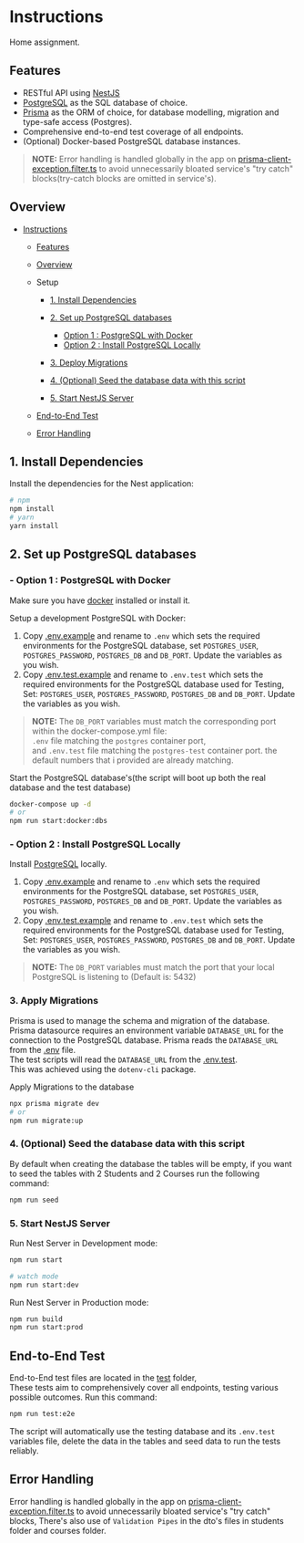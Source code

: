 # Instructions

Home assignment.

## Features

- RESTful API using [NestJS](https://nestjs.com/)
- [PostgreSQL](https://www.postgresql.org/) as the SQL database of choice.
- [Prisma](https://www.prisma.io/) as the ORM of choice, for database modelling, migration and type-safe access (Postgres).
- Comprehensive end-to-end test coverage of all endpoints.
- (Optional) Docker-based PostgreSQL database instances.

> **NOTE:** Error handling is handled globally in the app on [prisma-client-exception.filter.ts](./src//prisma-client-exception//prisma-client-exception.filter.ts) to avoid unnecessarily bloated service's "try catch" blocks(try-catch blocks are omitted in service's).

## Overview

- [Instructions](#instructions)

  - [Features](#features)
  - [Overview](#overview)
  - Setup

    - [1. Install Dependencies](#1-install-dependencies)
    - [2. Set up PostgreSQL databases](#2-set-up-postgresql-databases)

      - [Option 1 : PostgreSQL with Docker](#option-1--postgresql-with-docker)
      - [Option 2 : Install PostgreSQL Locally](#option-2--install-postgresql-locally)

    - [3. Deploy Migrations](#3-deploy-migrations)
    - [4. (Optional) Seed the database data with this script](#4-optional-seed-the-database-data-with-this-script)
    - [5. Start NestJS Server](#5-start-nestjs-server)

  - [End-to-End Test](#end-to-end-test)
  - [Error Handling](#error-handling)

## 1. Install Dependencies

Install the dependencies for the Nest application:

```bash
# npm
npm install
# yarn
yarn install
```

## 2. Set up PostgreSQL databases

### - Option 1 : PostgreSQL with Docker

Make sure you have [docker](https://www.docker.com/) installed or install it.

Setup a development PostgreSQL with Docker:

1. Copy [.env.example](./.env.example) and rename to `.env` which sets the required environments for the PostgreSQL database, set `POSTGRES_USER`, `POSTGRES_PASSWORD`, `POSTGRES_DB` and `DB_PORT`. Update the variables as you wish.
2. Copy [.env.test.example](./.env.test.example) and rename to `.env.test` which sets the required environments for the PostgreSQL database used for Testing, Set: `POSTGRES_USER`, `POSTGRES_PASSWORD`, `POSTGRES_DB` and `DB_PORT`. Update the variables as you wish.

> **NOTE:** The `DB_PORT` variables must match the corresponding port within the docker-compose.yml file:  
> `.env` file matching the `postgres` container port,  
> and `.env.test` file matching the `postgres-test` container port.
> the default numbers that i provided are already matching.

Start the PostgreSQL database's(the script will boot up both the real database and the test database)

```bash
docker-compose up -d
# or
npm run start:docker:dbs
```

### - Option 2 : Install PostgreSQL Locally

Install [PostgreSQL](https://www.postgresql.org/) locally.

1. Copy [.env.example](./.env.example) and rename to `.env` which sets the required environments for the PostgreSQL database, set `POSTGRES_USER`, `POSTGRES_PASSWORD`, `POSTGRES_DB` and `DB_PORT`. Update the variables as you wish.
2. Copy [.env.test.example](./.env.test.example) and rename to `.env.test` which sets the required environments for the PostgreSQL database used for Testing, Set: `POSTGRES_USER`, `POSTGRES_PASSWORD`, `POSTGRES_DB` and `DB_PORT`. Update the variables as you wish.

> **NOTE:** The `DB_PORT` variables must match the port that your local PostgreSQL is listening to (Default is: 5432)

### 3. Apply Migrations

Prisma is used to manage the schema and migration of the database. Prisma datasource requires an environment variable `DATABASE_URL` for the connection to the PostgreSQL database. Prisma reads the `DATABASE_URL` from the [.env](./.env) file.  
The test scripts will read the `DATABASE_URL` from the [.env.test](./.env.test).  
This was achieved using the `dotenv-cli` package.

Apply Migrations to the database

```bash
npx prisma migrate dev
# or
npm run migrate:up
```

### 4. (Optional) Seed the database data with this script

By default when creating the database the tables will be empty, if you want to seed the tables with 2 Students and 2 Courses run the following command:

```bash
npm run seed
```

### 5. Start NestJS Server

Run Nest Server in Development mode:

```bash
npm run start

# watch mode
npm run start:dev
```

Run Nest Server in Production mode:

```bash
npm run build
npm run start:prod
```

## End-to-End Test

End-to-End test files are located in the [test](./test/) folder,  
These tests aim to comprehensively cover all endpoints, testing various possible outcomes.
Run this command:

```bash
npm run test:e2e
```

The script will automatically use the testing database and its `.env.test` variables file, delete the data in the tables and seed data to run the tests reliably.

## Error Handling

Error handling is handled globally in the app on [prisma-client-exception.filter.ts](./src//prisma-client-exception//prisma-client-exception.filter.ts) to avoid unnecessarily bloated service's "try catch" blocks,
There's also use of `Validation Pipes` in the dto's files in students folder and courses folder.
